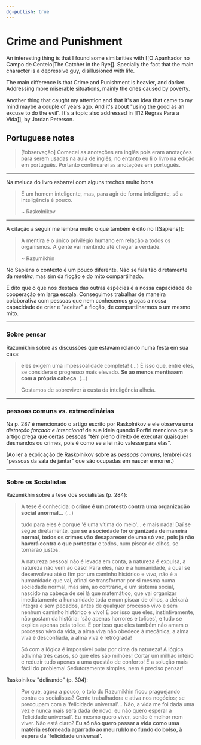 ```yaml
---
dg-publish: true
---
```


# Crime and Punishment

An interesting thing is that I found some similarities with [[O Apanhador no Campo de Centeio|The Catcher in the Rye]]. Specially the fact that the main character is a depressive guy, disillusioned with life.

The main difference is that Crime and Punishment is heavier, and darker. Addressing more miserable situations, mainly the ones caused by poverty.

Another thing that caught my attention and that it's an idea that came to my mind maybe a couple of years ago. And it's about "using the good as an excuse to do the evil". It's a topic also addressed in [[12 Regras Para a Vida]], by Jordan Peterson.

## Portuguese notes

> [!observação]
> Comecei as anotações em inglês pois eram anotações para serem usadas na aula de inglês, no entanto eu li o livro na edição em português. Portanto continuarei as anotações em português.

---

Na meiuca do livro esbarrei com alguns trechos muito bons.

> É um homem inteligente, mas, para agir de forma inteligente, só a inteligência é pouco.
> 
> ~ Raskolnikov

---

A citação a seguir me lembra muito o que também é dito no [[Sapiens]]:

> A mentira é o único privilégio humano em relação a todos os organismos. A gente vai mentindo até chegar à verdade.
> 
> ~ Razumikhin

No Sapiens o contexto é um pouco diferente. Não se fala tão diretamente da *mentira*, mas sim da ficção e do mito compartilhado.

É dito que o que nos destaca das outras espécies é a nossa capacidade de cooperação em larga escala. Conseguimos trabalhar de maneira colaborativa com pessoas que nem conhecemos graças a nossa capacidade de criar e "aceitar" a ficção, de compartilharmos o um mesmo mito.

---

### Sobre pensar

Razumikhin sobre as discussões que estavam rolando numa festa em sua casa:

> eles exigem uma impessoalidade completa! (...) É isso que, entre eles, se considera o progresso mais elevado. **Se ao menos mentissem com a própria cabeça**. (...)
> 
> Gostamos de sobreviver à custa da inteligência alheia.

---

### pessoas comuns vs. extraordinárias

Na p. 287 é mencionado o artigo escrito por Raskolnikov e ele observa uma *distorção forçada e intencional* de sua ideia quando Porfiri menciona que o artigo prega que certas pessoas "têm pleno direito de executar quaisquer desmandos ou crimes, pois é como se a lei não valesse para elas".

(Ao ler a explicação de Raskolnikov sobre as *pessoas comuns*, lembrei das "pessoas da sala de jantar" que são ocupadas em nascer e morrer.)

---

### Sobre os Socialistas

Razumikhin sobre a tese dos socialistas (p. 284):

> A tese é conhecida: **o crime é um protesto contra uma organização social anormal...** (...)
> 
> tudo para eles é porque 'é uma vítima do meio'... e mais nada! Daí se segue diretamente, que **se a sociedade for organizada de maneira normal, todos os crimes vão desaparecer de uma só vez, pois já não haverá contra o que protestar** e todos, num piscar de olhos, se tornarão justos.
>
> A natureza pessoal não é levada em conta, a natureza é expulsa, a natureza não vem ao caso! Para eles, não é a humanidade, a qual se desenvolveu até o fim por um caminho histórico e *vivo*, não é a humanidade que vai, afinal se transformar por si mesma numa sociedade normal, mas sim, ao contrário, é um sistema social, nascido na cabeça de sei lá que matemático, que vai organizar imediatamente a humanidade toda e num piscar de olhos, a deixará íntegra e sem pecados, antes de qualquer processo vivo e sem nenhum caminho histórico e vivo! É por isso que eles, instintivamente, não gostam da história: 'são apenas horrores e tolices', e tudo se explica apenas pela tolice. É por isso que eles também não amam o processo *vivo* da vida, a alma viva não obedece à mecânica, a alma viva é desconfiada, a alma viva é retrógrada!
> 
> Só com a lógica é impossível pular por cima da natureza! A lógica adivinha três casos, só que eles são milhões! Cortar um milhão inteiro e reduzir tudo apenas a uma questão de conforto! É a solução mais fácil do problema! Sedutoramente simples, nem é preciso pensar!


Raskolnikov "delirando" (p. 304):

> Por que, agora a pouco, o tolo do Razumikhin ficou praguejando contra os socialistas? Gente trabalhadora e ativa nos negócios; se preocupam com a 'felicidade universal'... Não, a vida me foi dada uma vez e nunca mais será dada de novo: eu não quero esperar a 'felicidade universal'. Eu mesmo quero viver, senão é melhor nem viver. Não está claro? **Eu só não quero passar a vida como uma matéria esfomeada agarrado ao meu rublo no fundo do bolso, à espera da 'felicidade universal'.**


